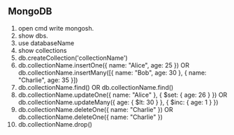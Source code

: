 ## MongoDB
1. open cmd write mongosh.
2. show dbs.
3. use databaseName
4. show collections
5. db.createCollection('collectionName')
6. db.collectionName.insertOne({ name: "Alice", age: 25 })  OR db.collectionName.insertMany([{ name: "Bob", age: 30 }, { name: "Charlie", age: 35 }])
7. db.collectionName.find()  OR db.collectionName.find()
8. db.collectionName.updateOne({ name: "Alice" }, { $set: { age: 26 } })  OR  db.collectionName.updateMany({ age: { $lt: 30 } }, { $inc: { age: 1 } })
9. db.collectionName.deleteOne({ name: "Charlie" })  OR  db.collectionName.deleteOne({ name: "Charlie" })
10. db.collectionName.drop()








